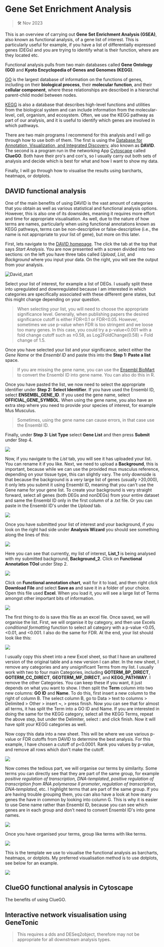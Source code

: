 # Gene Set Enrichment Analysis

>  🛠️ Nov 2023


This is an overview of carrying out **Gene Set Enrichment Analysis (GSEA)**, also known as functional analysis, of a gene list of interest. This is particularly useful for example, if you have a list of differentially expressed genes (DEGs) and you are trying to identify what is their function, where are they located etc. 

Functional analysis pulls from two main databases called **Gene Ontology (GO)** and **Kyoto Encyclopedia of Genes and Genomes (KEGG)**.

[GO](https://geneontology.org) is the largest database of information on the functions of genes, including on their **biological process**, their **molecular function**, and their **cellular component**, where these relationships are described in a hierarchal parent-child model between nodes. 

[KEGG](https://www.genome.jp/kegg/) is also a database that describes high-level functions and utilities from the biological system and can include information from the molecular-level, cell, organism, and ecosystem. Often, we use the KEGG pathway as part of our analysis, and it is useful to identify which  genes are involved in which pathways. 

There are two main programs I recommend for this analysis and I will go through how to use both of them. The first is using the [Database for Annotation, Visualization, and Integrated Discovery](https://david.ncifcrf.gov), also known as **DAVID**. The second is a program run in the networking App [Cytoscape](https://cytoscape.org) called **ClueGO**. Both have their pro's and con's, so I usually carry out both sets of analysis and decide which is best for what and how I want to show my data. 

Finally, I will go through how to visualise the results using barcharts, heatmaps, or dotplots. 

## DAVID functional analysis

One of the main benefits of using DAVID is the vast amount of categories that you obtain as well as various statistical and functional analysis options. However, this is also one of its downsides, meaning it requires more effort and time for appropriate visualisation. As well, due to the nature of how terms are names, particularly when using functional annotations known as KEGG pathways, terms can be non-descriptive or false-descriptive (i.e., the name is not appropriate to your list of gene), but more on this later.

First, lets navigate to the [DAVID homepage](https://david.ncifcrf.gov). The click the tab at the top that says *Start Analysis*. You are now presented with a screen divided into two sections: on the left you have three tabs called *Upload*, *List*, and *Background* where you input your data. On the right, you will see the output from your analysis. 

![David_start](./Images/David_a.png)

Select your list of interest, for example a list of DEGs. I usually split these into upregulated and downregulated because I am interested in which categories are specifically associated with these different gene states, but this might change depending on your question.

> When selecting your list, you will need to choose the appropriate significance level. Generally, when publishing papers the desired significance cutoff is either FDR<0.1 or FDR<0.05. However, sometimes we use p-value when FDR is too stringent and we loose too many genes. In this case, you could try a p-value<0.001 with a fold change cutoff such as ±0.58, as Log2FoldChange(0.58) = Fold change of 1.5. 

Once you have selected your list and your significance, select either the *Gene Name* or the *Ensembl ID* and paste this into the **Step 1: Paste a list** space. 

> If you are missing the gene name, you can use the [Ensembl BioMart](https://www.ensembl.org/biomart/martview/3fb321400d44779e551346dc093f71c6) to convert the Ensembl ID into gene name. You can also do this in R. 

Once you have pasted the list, we now need to select the appropriate identifier under **Step 2: Select Identifier**. If you have used the Ensembl ID, select **ENSEMBL_GENE_ID**. If you used the gene name, select **OFFICIAL_GENE_SYMBOL**. When using the gene name, you also have an extra step where you need to provide your species of interest, for example Mus Musculus. 

> Sometimes, using the gene name can cause errors, in that case use the Ensembl ID. 

Finally, under **Step 3: List Type** select **Gene List** and then press **Submit** under Step 4.

![](./Images/David_b.png)

Now, if you navigate to the *List* tab, you will see it has uploaded your list. You can rename it if you like. Next, we need to upload a **Background**, this is important, because while we can use the provided mus musculus reference, depending on your tissue type, this can slightly vary. The only downside is that because the background is a very large list of genes (usually >20,000), it only lets you submit it using Ensembl ID, meaning that you can't use the Gene name for your gene list. To create your background is very straight forward, select all genes (both DEGs and nonDEGs) from your entire dataset and same the Ensembl ID only in the first column of a .txt file. Or you can paste in the Ensembl ID's under the *Upload* tab. 

![](./Images/David_c.png)

Once you have submitted your list of interest and your background, if you look on the right had side under **Analysis Wizard** you should see something along the lines of this:

![](./Images/David_d.png)

Here you can see that currently, my list of interest, **List_1** is being analysed with my submitted background, **Background_2**. Click on **Functional Annotation TOol** under Step 2.

![](./Images/David_e.png)

Click on **Functional annotation chart**, wait for it to load, and then right click **Download File** and select **Save as** and save it in a folder of your choice. Open this file used **Excel**. When you load it, you will see a large list of Terms amongst other important bits of information. 

![](./Images/David_f.png)

The first thing to do is save this file as an excel file. Once saved, we will organise the list. First, we will organise it by category, and then use Excels *conditional formatting* function to select all category with a p-value <0.05, <0.01, and <0.001. I also do the same for FDR. At the end, your list should look like this:

![](./Images/David_g.png)

I usually copy this sheet into a new Excel sheet, so that I have an unaltered version of the original table and a new version I can alter. In the new sheet, I remove any categories and any unsignificant Terms from my list. I usually work with two to four main Categories, including **GOTERM_BP_DIRECT**, **GOTERM_CC_DIRECT**, **GEOTERM_MF_DIRECT**, and **KEGG_PATHWAY**. I remove the other Categories. You can keep these if you want, it just depends on what you want to show. I then split the **Term** column into two new columns: **GO ID** and **Name**. To do this, first insert a new column to the right of column B. The select column B, go to Data > text to columns > Delimited > Other > insert **~**, > press finish. Now you can see that for almost all terms, it has split the Term into a GO ID and Name. If you are interested in doing the same for the KEGG category, select all the KEGG Terms, repeat the above step, but under the Delimiter, select **:** and click finish. Now it will have split your KEGG categories as well.

Now copy this data into a new sheet. This will be where we use various p-value or FDR cutoffs from DAVID to determine the best analysis. For this example, I have chosen a cutoff of p<0.0001. Rank you values by p-value, and remove all rows which don't make the cutoff. 

![](./Images/David_h.png)

Now comes the tedious part, we will organise our terms by similarity. Some terms you can directly see that they are part of the same group, for example *positive regulation of transcription, DNA-templated*, *positive regulation of transcription from RNA polymerase II promoter*, *regulation of transcription, DNA-templated*, etc. I highlight terms that are part of the same group. If you are having trouble grouping them, you can also have a look at how many genes the have in common by looking into column G. This is why it is easier to use Gene name rather than Ensembl ID, because you can see which genes are in each group and don't need to convert Ensembl ID's into gene names. 

![](./Images/David_i.png)

Once you have organised your terms, group like terms with like terms. 

![](./Images/David_j.png)

This is the template we use to visualise the functional analysis as barcharts, heatmaps, or dotplots. My preferred visualisation method is to use dotplots, see below for an example. 

![](./Images/David_k.png)


## ClueGO functional analysis in Cytoscape

The benefits of using ClueGO. 

## Interactive network visualisation using GeneTonic

> This requires a dds and DESeq2object, therefore may not be appropriate for all downstream analysis types.

